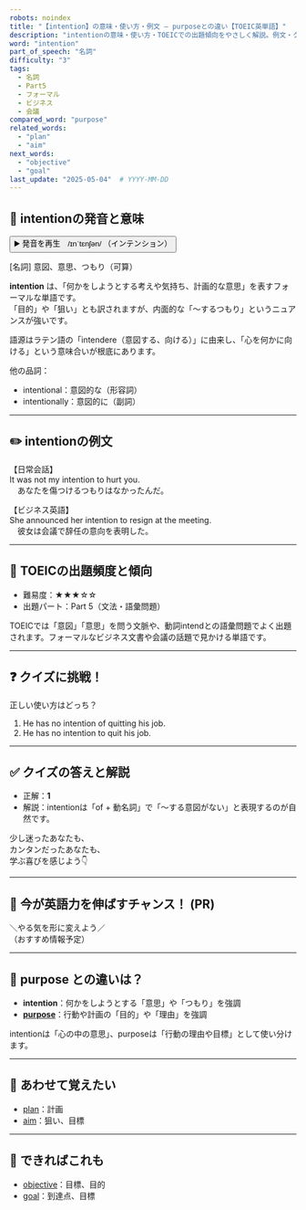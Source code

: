 ```yaml
---
robots: noindex
title: "【intention】の意味・使い方・例文 ― purposeとの違い【TOEIC英単語】"
description: "intentionの意味・使い方・TOEICでの出題傾向をやさしく解説。例文・クイズ付きでpurposeとの違いもわかりやすく学べます。"
word: "intention"
part_of_speech: "名詞"
difficulty: "3"
tags:
  - 名詞
  - Part5
  - フォーマル
  - ビジネス
  - 会議
compared_word: "purpose"
related_words:
  - "plan"
  - "aim"
next_words:
  - "objective"
  - "goal"
last_update: "2025-05-04"  # YYYY-MM-DD
---
```


## 🔰 intentionの発音と意味

<button class="play-audio" onclick="playTTS('intention')">
  <span class="play-audio-main">
    ▶️ 発音を再生　/ɪnˈtɛnʃən/
  </span>
  <span class="play-audio-sub">
    （インテンション）
  </span>
</button>

[名詞] 意図、意思、つもり（可算）

**intention** は、「何かをしようとする考えや気持ち、計画的な意思」を表すフォーマルな単語です。  
「目的」や「狙い」とも訳されますが、内面的な「～するつもり」というニュアンスが強いです。

語源はラテン語の「intendere（意図する、向ける）」に由来し、「心を何かに向ける」という意味合いが根底にあります。

他の品詞：  
- intentional：意図的な（形容詞）
- intentionally：意図的に（副詞）

---

## ✏️ intentionの例文

【日常会話】  
It was not my intention to hurt you.  
　あなたを傷つけるつもりはなかったんだ。

【ビジネス英語】  
She announced her intention to resign at the meeting.  
　彼女は会議で辞任の意向を表明した。

---

## 🎯 TOEICの出題頻度と傾向

- 難易度：★★★☆☆
- 出題パート：Part 5（文法・語彙問題）

TOEICでは「意図」「意思」を問う文脈や、動詞intendとの語彙問題でよく出題されます。フォーマルなビジネス文書や会議の話題で見かける単語です。

---

## ❓ クイズに挑戦！

正しい使い方はどっち？

1. He has no intention of quitting his job.  
2. He has no intention to quit his job.

---

## ✅ クイズの答えと解説

- 正解：**1**
- 解説：intentionは「of + 動名詞」で「～する意図がない」と表現するのが自然です。

少し迷ったあなたも、  
カンタンだったあなたも、  
学ぶ喜びを感じよう👇️

---

## 🚀 今が英語力を伸ばすチャンス！ (PR)

<div class="info-center">
＼やる気を形に変えよう／<br>  
（おすすめ情報予定）
</div>

---

## 🤔  purpose との違いは？

- **intention**：何かをしようとする「意思」や「つもり」を強調
- **[purpose](/word/purpose)**：行動や計画の「目的」や「理由」を強調

intentionは「心の中の意思」、purposeは「行動の理由や目標」として使い分けます。

---

## 🧩 あわせて覚えたい

- [plan](/word/plan)：計画
- [aim](/word/aim)：狙い、目標

---

## 📖 できればこれも

- [objective](/word/objective)：目標、目的
- [goal](/word/goal)：到達点、目標

<!-- cvid: aid32_bid12 -->
